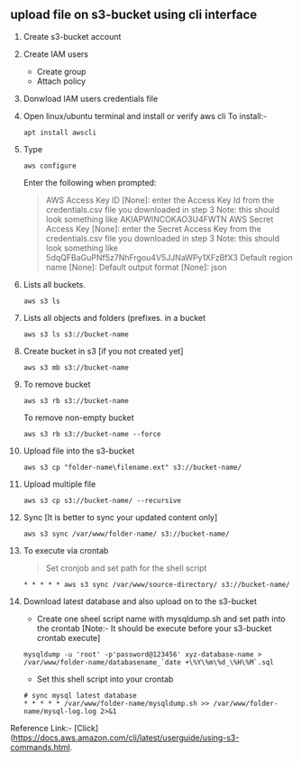 ## upload file on s3-bucket using cli interface
1. 	Create s3-bucket account
2.	Create IAM users
	- Create group
	- Attach policy
3.  Donwload IAM users credentials file

4.	Open linux/ubuntu terminal and install or verify aws cli
	To install:- 
	```
	apt install awscli
	```
5.	Type 
	```
	aws configure 
	```
	Enter the following when prompted:
	> AWS Access Key ID [None]: enter the Access Key Id from the credentials.csv file you downloaded in step 3
		Note: this should look something like AKIAPWINCOKAO3U4FWTN
	> AWS Secret Access Key [None]: enter the Secret Access Key from the credentials.csv file you downloaded in step 3
		Note: this should look something like 5dqQFBaGuPNf5z7NhFrgou4V5JJNaWPy1XFzBfX3
	> Default region name [None]:
	> Default output format [None]: json

6. 	Lists all buckets.
	```
	aws s3 ls
	```
7. 	Lists all objects and folders (prefixes. in a bucket
	```
	aws s3 ls s3://bucket-name
	```
8. 	Create bucket in s3 [if you not created yet]
	```
	aws s3 mb s3://bucket-name
	```
9. 	To remove bucket
	```
	aws s3 rb s3://bucket-name
	```
	To remove non-empty bucket
	```
	aws s3 rb s3://bucket-name --force
	```
10.	Upload file into the s3-bucket
	```
	aws s3 cp "folder-name\filename.ext" s3://bucket-name/
	```
11.	Upload multiple file
	```
	aws s3 cp s3://bucket-name/ --recursive
	```	

12.	Sync [It is better to sync your updated content only]
	```
	aws s3 sync /var/www/folder-name/ s3://bucket-name/
	```
13. To execute via crontab
	> Set cronjob and set path for the shell script
	```	
	* * * * * aws s3 sync /var/www/source-directory/ s3://bucket-name/
	```
14. Download latest database and also upload on to the s3-bucket
	- Create one sheel script name with mysqldump.sh and set path into the crontab [Note:- It should be execute before your s3-bucket crontab execute]
	```
	mysqldump -u 'root' -p'password@123456' xyz-database-name > /var/www/folder-name/databasename_`date +\%Y\%m\%d_\%H\%M`.sql
	```	
	- Set this shell script into your crontab
	```
	# sync mysql latest database
	* * * * * /var/www/folder-name/mysqldump.sh >> /var/www/folder-name/mysql-log.log 2>&1
	```
Reference Link:- [Click](https://docs.aws.amazon.com/cli/latest/userguide/using-s3-commands.html.